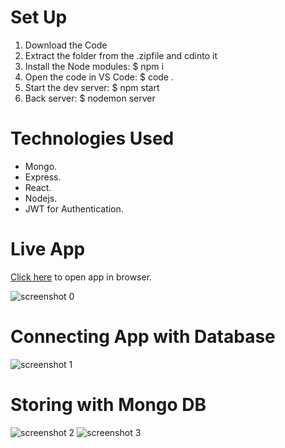 # Set Up
1. Download the Code
2. Extract the folder from the .zipfile and cdinto it
3. Install the Node modules: $ npm i
4. Open the code in VS Code: $ code .
5. Start the dev server: $ npm start  
6. Back server: $ nodemon server

# Technologies Used
* Mongo.
* Express.
* React.
* Nodejs.
* JWT for Authentication.

# Live App
[Click here](https://ttodomaker.herokuapp.com/) to open app in browser.

![screenshot 0](https://imgur.com/MEjzNVo.png)

# Connecting App with Database
![screenshot 1](https://imgur.com/a8bOhs6.png)

# Storing with Mongo DB
![screenshot 2](https://imgur.com/j0b0hdM.png)
![screenshot 3](https://imgur.com/L4aHO24.png)
